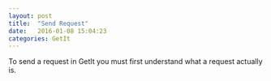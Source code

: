 ```yaml
---
layout: post
title:  "Send Request"
date:   2016-01-08 15:04:23
categories: GetIt
---
```


To send a request in GetIt you must first understand what a 
request actually is.
